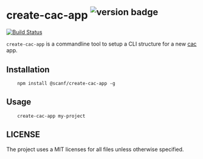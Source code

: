 # create-cac-app <sup>![version badge](https://version-badge.egoist.sh/npm/scanf/create-cac-app)</sup>

[![Build Status](https://travis-ci.org/scanf/create-cac-app.svg?branch=master)](https://travis-ci.org/scanf/create-cac-app)

`create-cac-app` is a commandline tool to setup a CLI structure for a new [cac][0] app.

## Installation

        npm install @scanf/create-cac-app -g 

## Usage

        create-cac-app my-project

## LICENSE

The project uses a MIT licenses for all files unless otherwise specified.

[0]: https://github.com/cacjs/cac
